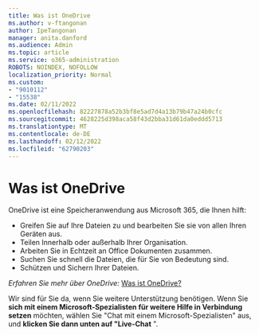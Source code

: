 ```yaml
---
title: Was ist OneDrive
ms.author: v-ftangonan
author: IpeTangonan
manager: anita.danford
ms.audience: Admin
ms.topic: article
ms.service: o365-administration
ROBOTS: NOINDEX, NOFOLLOW
localization_priority: Normal
ms.custom:
- "9010112"
- "15538"
ms.date: 02/11/2022
ms.openlocfilehash: 82227878a52b3bf8e5ad7d4a13b79b47a24b0cfc
ms.sourcegitcommit: 4628225d398aca58f43d2bba31d61da0eddd5713
ms.translationtype: MT
ms.contentlocale: de-DE
ms.lasthandoff: 02/12/2022
ms.locfileid: "62790203"
---
```

# <a name="what-is-onedrive"></a>Was ist OneDrive

OneDrive ist eine Speicheranwendung aus Microsoft 365, die Ihnen hilft:

- Greifen Sie auf Ihre Dateien zu und bearbeiten Sie sie von allen Ihren Geräten aus.
- Teilen Innerhalb oder außerhalb Ihrer Organisation.
- Arbeiten Sie in Echtzeit an Office Dokumenten zusammen.
- Suchen Sie schnell die Dateien, die für Sie von Bedeutung sind.
- Schützen und Sichern Ihrer Dateien.

*Erfahren Sie mehr über OneDrive:*
[Was ist OneDrive?](https://support.microsoft.com/office/what-is-onedrive-work-or-school-10f5c3fd-b0f6-40e2-9059-04735ffe01b7) 

Wir sind für Sie da, wenn Sie weitere Unterstützung benötigen. Wenn Sie **sich mit einem Microsoft-Spezialisten für weitere Hilfe in Verbindung setzen** möchten, wählen Sie "Chat mit einem Microsoft-Spezialisten" aus, und **klicken Sie dann unten auf "Live-Chat** ".
